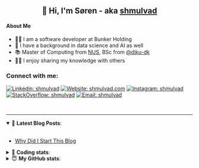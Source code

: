 <h2 align="center">
	👋 Hi, I'm Søren - aka <a href="https://shmulvad.com">shmulvad</a>
</h2>

#### About Me
- 👨‍💻 I am a software developer at Bunker Holding
- 🤖 I have a background in data science and AI as well
- 📚 Master of Computing from [NUS], BSc from [@diku-dk]
- 👨‍🏫 I enjoy sharing my knowledge with others

### Connect with me:

[![Linkedin: shmulvad](https://img.shields.io/badge/shmulvad-blue?style=flat&logo=Linkedin&logoColor=white)][linkedin]
[![Website: shmulvad.com](https://img.shields.io/badge/shmulvad.com-47CCCC?&style=flat&logo=Google-Chrome&logoColor=white)][website]
[![Instagram: shmulvad](https://img.shields.io/badge/-@shmulvad-purple?style=flat&logo=Instagram&logoColor=white)][instagram]
[![StackOverflow: shmulvad](https://img.shields.io/badge/shmulvad-FE7A16?style=flat&logo=stack-overflow&logoColor=white)][stackOverflow]
[![Email: shmulvad](https://img.shields.io/badge/shmulvad-D14836?style=flat&logo=gmail&logoColor=white)][mail]

<br />

---

<details open>
 <summary>📕 <b>Latest Blog Posts</b>: </summary>

<br>

<!-- BLOG-POST-LIST:START -->
- [Why Did I Start This Blog](https://shmulvad.com/blog/why-did-start-this-blog)
<!-- BLOG-POST-LIST:END -->

</details>

<!-- --- -->

<details>
 <summary>🤖 <b>Coding stats</b>: </summary>

<br>

NOTE: Doesn't track coding at work.

<!--START_SECTION:waka-->
![Code Time](http://img.shields.io/badge/Code%20Time-3%2C112%20hrs%202%20mins-blue)

**I'm an Early 🐤** 

```text
🌞 Morning                2174 commits        ██████░░░░░░░░░░░░░░░░░░░   25.09 % 
🌆 Daytime                3233 commits        █████████░░░░░░░░░░░░░░░░   37.31 % 
🌃 Evening                2320 commits        ███████░░░░░░░░░░░░░░░░░░   26.77 % 
🌙 Night                  938 commits         ███░░░░░░░░░░░░░░░░░░░░░░   10.83 % 
```


📊 **This Week I Spent My Time On** 

```text
💬 Programming Languages: 
Other                    50 mins             ██████████████░░░░░░░░░░░   56.60 % 
Python                   18 mins             █████░░░░░░░░░░░░░░░░░░░░   20.44 % 
SSH Config               13 mins             ████░░░░░░░░░░░░░░░░░░░░░   15.00 % 
CSV                      6 mins              ██░░░░░░░░░░░░░░░░░░░░░░░   06.87 % 
HTML                     0 secs              ░░░░░░░░░░░░░░░░░░░░░░░░░   00.77 % 

🔥 Editors: 
Zsh                      49 mins             ██████████████░░░░░░░░░░░   56.36 % 
VS Code                  37 mins             ███████████░░░░░░░░░░░░░░   42.87 % 
Sublime Text             0 secs              ░░░░░░░░░░░░░░░░░░░░░░░░░   00.77 % 

🐱‍💻 Projects: 
km24-core                46 mins             █████████████░░░░░░░░░░░░   52.77 % 
Terminal                 27 mins             ████████░░░░░░░░░░░░░░░░░   31.46 % 
Unknown Project          13 mins             ████░░░░░░░░░░░░░░░░░░░░░   15.77 % 
```


 Last Updated on 29/04/2025 18:52:42 UTC
<!--END_SECTION:waka-->

</details>

<!-- --- -->

<details>
 <summary>😇 <b>My GitHub stats</b>: </summary>

<br>

<img align="left" alt="shmulvad's Github Stats" src="https://github-readme-stats.vercel.app/api?username=shmulvad&show_icons=true&hide_border=true" />

</details>



[website]: https://shmulvad.com
[linkedin]: https://linkedin.com/in/shmulvad
[instagram]: https://instagram.com/shmulvad
[stackOverflow]: https://stackoverflow.com/users/9248793/shmulvad
[mail]: mailto:shmulvad@gmail.com
[@diku-dk]: https://github.com/diku-dk
[github]: https://github.com/shmulvad
[NUS]: https://www.nus.edu.sg
